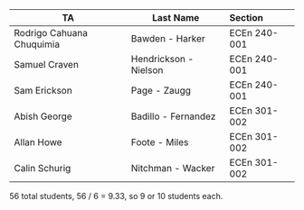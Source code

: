 | TA | Last Name | Section |
|----|-----------|:--------|
|Rodrigo Cahuana Chuquimia|Bawden - Harker|ECEn 240-001|
|Samuel Craven|Hendrickson - Nielson|ECEn 240-001|
|Sam Erickson|Page - Zaugg|ECEn 240-001|
|Abish George|Badillo - Fernandez|ECEn 301-002|
|Allan Howe|Foote - Miles|ECEn 301-002|
|Calin Schurig|Nitchman - Wacker|ECEn 301-002|

56 total students, 56 / 6 = 9.33, so 9 or 10 students each.
